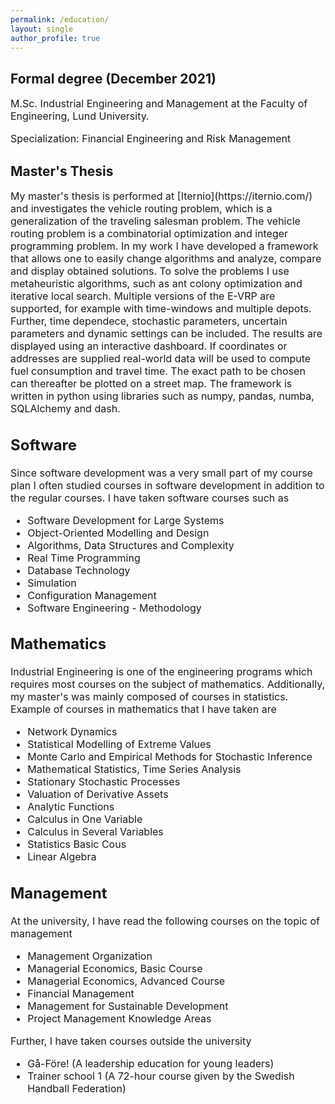 ```yaml
---
permalink: /education/
layout: single
author_profile: true
--- 
```

<h2>Formal degree (December 2021)</h2>
<p style="font-size: 16px;">M.Sc. Industrial Engineering and Management at the Faculty of Engineering, Lund University.
<p style="font-size: 16px;">Specialization: Financial Engineering and Risk Management</p> </p> 

<h2>Master's Thesis</h2> 
<span style="font-size: 16px; line-height: normal;">
My master's thesis is performed at [Iternio](https://iternio.com/) and investigates the vehicle routing problem, which is a generalization of the traveling salesman problem. The vehicle routing problem is a combinatorial optimization and integer programming problem. In my work I have developed a framework that allows one to easily change algorithms and analyze, compare and display obtained solutions. To solve the problems I use metaheuristic algorithms, such as ant colony optimization and iterative local search. Multiple versions of the E-VRP are supported, for example with time-windows and multiple depots. Further, time dependece, stochastic parameters, uncertain parameters and dynamic settings can be included. The results are displayed using an interactive dashboard. If coordinates or addresses are supplied real-world data will be used to compute fuel consumption and travel time. The exact path to be chosen can thereafter be plotted on a street map. The framework is written in python using libraries such as numpy, pandas, numba, SQLAlchemy and dash. 
 
<h2>Software</h2>
<span style="font-size: 16px; line-height: normal;">
Since software development was a very small part of my course plan I often studied courses in software development in addition to the regular courses. I have taken software courses such as
<ul style="font-size: 16px;">
 <li>Software Development for Large Systems</li>
 <li>Object-Oriented Modelling and Design  </li>
 <li>Algorithms, Data Structures and Complexity  </li>
 <li>Real Time Programming </li>
 <li>Database Technology   </li>
 <li>Simulation  </li>
 <li>Configuration Management  </li>
 <li>Software Engineering - Methodology </li>
</ul>  

<h2>Mathematics</h2>
<span style="font-size: 16px; line-height: normal;">
Industrial Engineering is one of the engineering programs which requires most courses on the subject of mathematics. Additionally, my master's  was mainly composed of courses in statistics. Example of courses in mathematics that I have taken are
<ul style="font-size: 16px;">
 <li>Network Dynamics</li>
 <li>Statistical Modelling of Extreme Values</li>
 <li>Monte Carlo and Empirical Methods for Stochastic Inference </li>
 <li>Mathematical Statistics, Time Series Analysis  </li>
 <li>Stationary Stochastic Processes </li>
 <li>Valuation of Derivative Assets</li>
 <li>Analytic Functions  </li>
 <li>Calculus in One Variable </li>
 <li>Calculus in Several Variables </li>
 <li>Statistics Basic Cous  </li>
 <li>Linear Algebra</li>
</ul>  


<h2>Management</h2> 
<span style="font-size: 16px; line-height: normal;">
At the university, I have read the following courses on the topic of management</span>
<ul style="font-size: 16px;">
 <li>Management Organization</li>
 <li>Managerial Economics, Basic Course</li>
 <li>Managerial Economics, Advanced Course</li>
 <li>Financial Management</li>
 <li>Management for Sustainable Development</li>
 <li>Project Management Knowledge Areas</li>
</ul>  

<span style="font-size: 16px; line-height: normal;">
Further, I have taken courses outside the university </span>
<ul style="font-size: 16px;">
 <li>Gå-Före! (A leadership education for young leaders)</li>
 <li>Trainer school 1 (A 72-hour course given by the Swedish Handball Federation)</li>
</ul>  
